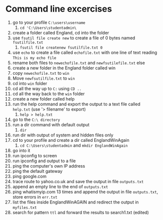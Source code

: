 Command line excercises
===

1. go to your profile `C:\users\username` 
   1. `cd 'C:\Users\studentadmin\`
2. create a folder called England, cd into the folder
3. use `fsutil file create new` to create a file of 0 bytes named `fsutilfile.txt` 
   1. `fsutil file createnew fsutilfile.txt 0`
4. use `echo` to create a file called `echofile.txt` with one line of text reading `This is my echo file`
5. rename both files to `newechofile.txt` and `newfsutilefile.txt` else
6. create a new folder in the England folder called win
7. copy `newechofile.txt` to `win`
8. Move `newfsutilfile.txt` to `win`
9. cd into `win` folder
10. cd all the way up to `C:` using `CD ..`
11. cd all the way back to the `win` folder
12. create a new folder called help
13. run the help command and export the output to a text file called `help.txt`  (use '> filename' to export)
    1. `help > help.txt`
14. go to the `C:\ directory`
15. run a dir command with default output
    1. `dir`
16. run dir with output of system and hidden files only
17. cd to your profile and create a dir called EnglandWinAgain
    1. `cd C:\Users\studentadmin` and `mkdir EnglandWinAgain`
1.  go into it
2.  run ipconfig to screen
3.  run ipconfig and output to a file
4.  ping the computer's own IP address
5.  ping the default gateway
6.  ping google.com
7.  trace route to yahoo.co.uk and save the output in file `outputs.txt`
8.  append an empty line to the end of `outputs.txt`
9.  ping whatismyip.com 13 times and append the output in file `outputs.txt`, store errors in `err.txt`
10. list the files inside EnglandWinAGAIN and redirect the output in `myfiles.txt`
11. search for pattern `ttl` and forward the results to search1.txt (edited)
